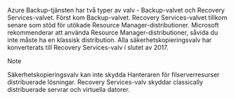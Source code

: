 Azure Backup-tjänsten har två typer av valv - Backup-valvet och Recovery Services-valvet. Först kom Backup-valvet. Recovery Services-valvet tillkom senare som stöd för utökade Resource Manager-distributioner. Microsoft rekommenderar att använda Resource Manager-distributioner, såvida du inte måste ha en klassisk distribution. Alla säkerhetskopieringsvalv har konverterats till Recovery Services-valv i slutet av 2017.

> [!NOTE]
> Säkerhetskopieringsvalv kan inte skydda Hanteraren för filserverresurser distribuerade lösningar. Recovery Services-valv skyddar classically distribuerade servrar och virtuella datorer.  
> 
> 

